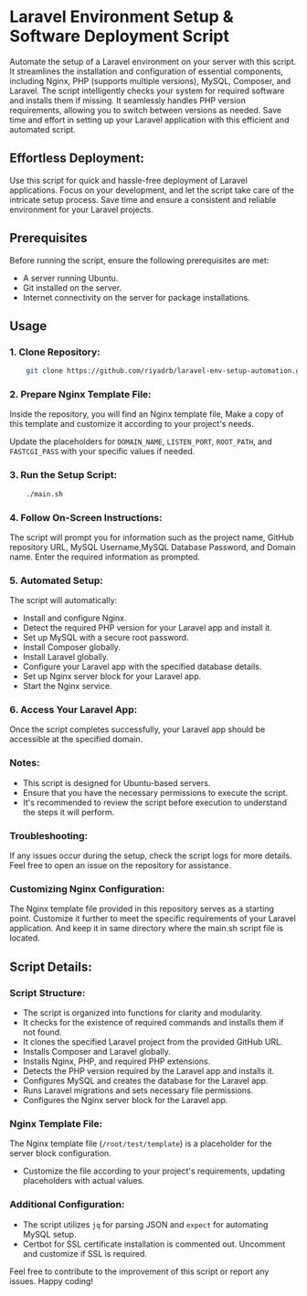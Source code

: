 # Laravel Environment Setup & Software Deployment Script
Automate the setup of a Laravel environment on your server with this script. It streamlines the installation and configuration of essential components, including Nginx, PHP (supports multiple versions), MySQL, Composer, and Laravel. The script intelligently checks your system for required software and installs them if missing. It seamlessly handles PHP version requirements, allowing you to switch between versions as needed. Save time and effort in setting up your Laravel application with this efficient and automated script.

## Effortless Deployment:
Use this script for quick and hassle-free deployment of Laravel applications. Focus on your development, and let the script take care of the intricate setup process. Save time and ensure a consistent and reliable environment for your Laravel projects.

## Prerequisites
Before running the script, ensure the following prerequisites are met:

- A server running Ubuntu.
- Git installed on the server.
- Internet connectivity on the server for package installations.


## Usage

### 1. Clone Repository:
```bash
    git clone https://github.com/riyadrb/laravel-env-setup-automation.git
```

### 2. Prepare Nginx Template File:

Inside the repository, you will find an Nginx template file, Make a copy of this template and customize it according to your project's needs.

Update the placeholders for `DOMAIN_NAME`, `LISTEN_PORT`, `ROOT_PATH`, and `FASTCGI_PASS` with your specific values if needed.

### 3. Run the Setup Script:

```bash
    ./main.sh
```
### 4. Follow On-Screen Instructions:

The script will prompt you for information such as the project name, GitHub repository URL, MySQL Username,MySQL Database Password, and Domain name. Enter the required information as prompted.

### 5. Automated Setup:

The script will automatically:

- Install and configure Nginx.
- Detect the required PHP version for your Laravel app and install it.
- Set up MySQL with a secure root password.
- Install Composer globally.
- Install Laravel globally.
- Configure your Laravel app with the specified database details.
- Set up Nginx server block for your Laravel app.
- Start the Nginx service.

### 6. Access Your Laravel App:

Once the script completes successfully, your Laravel app should be accessible at the specified domain.

### Notes:

- This script is designed for Ubuntu-based servers.
- Ensure that you have the necessary permissions to execute the script.
- It's recommended to review the script before execution to understand the steps it will perform.

### Troubleshooting:

If any issues occur during the setup, check the script logs for more details. Feel free to open an issue on the repository for assistance.

### Customizing Nginx Configuration:

The Nginx template file provided in this repository serves as a starting point. Customize it further to meet the specific requirements of your Laravel application. And keep it in same directory where the main.sh script file is located.

<!-- ### License:

This project is licensed under the MIT License. Feel free to customize and use it according to your needs. -->

## Script Details:

### Script Structure:

- The script is organized into functions for clarity and modularity.
- It checks for the existence of required commands and installs them if not found.
- It clones the specified Laravel project from the provided GitHub URL.
- Installs Composer and Laravel globally.
- Installs Nginx, PHP, and required PHP extensions.
- Detects the PHP version required by the Laravel app and installs it.
- Configures MySQL and creates the database for the Laravel app.
- Runs Laravel migrations and sets necessary file permissions.
- Configures the Nginx server block for the Laravel app.

### Nginx Template File:

The Nginx template file (`/root/test/template`) is a placeholder for the server block configuration.

- Customize the file according to your project's requirements, updating placeholders with actual values.

### Additional Configuration:

- The script utilizes `jq` for parsing JSON and `expect` for automating MySQL setup.
- Certbot for SSL certificate installation is commented out. Uncomment and customize if SSL is required.

<!-- ## Author:

- [Your Name]
- [Your Email]
- [Your GitHub] -->

Feel free to contribute to the improvement of this script or report any issues. Happy coding!

